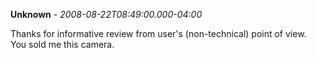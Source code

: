 **Unknown** - *2008-08-22T08:49:00.000-04:00*

Thanks for informative review from user's (non-technical) point of view.  
You sold me this camera.

